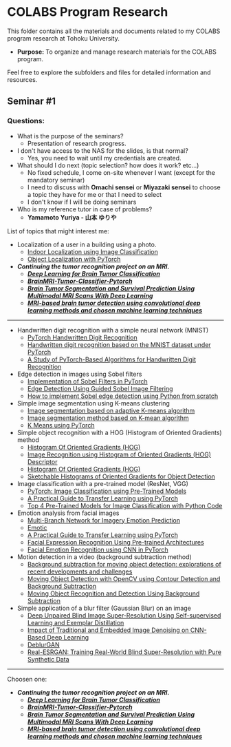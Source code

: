 # COLABS Program Research

This folder contains all the materials and documents related to my COLABS program research at Tohoku University.

- **Purpose:** To organize and manage research materials for the COLABS program.

Feel free to explore the subfolders and files for detailed information and resources.

## Seminar #1

### Questions:

- What is the purpose of the seminars?
    - Presentation of research progress.
- I don't have access to the NAS for the slides, is that normal?
    - Yes, you need to wait until my credentials are created.
- What should I do next (topic selection? how does it work? etc...)
    - No fixed schedule, I come on-site whenever I want (except for the mandatory seminar)
    - I need to discuss with **Omachi sensei** or **Miyazaki sensei** to choose a topic they have for me or that I need to select
    - I don't know if I will be doing seminars
- Who is my reference tutor in case of problems?
    - **Yamamoto Yuriya - 山本 ゆりや**

List of topics that might interest me:
- Localization of a user in a building using a photo.
    - [Indoor Localization using Image Classification](https://journals.plos.org/plosone/article?id=10.1371/journal.pone.0307569)
    - [Object Localization with PyTorch](https://blog.paperspace.com/object-localization-using-pytorch-1/)
- ***Continuing the tumor recognition project on an MRI.***
    - [***Deep Learning for Brain Tumor Classification***](https://ar5iv.labs.arxiv.org/html/2408.00636)
    - [***BrainMRI-Tumor-Classifier-Pytorch***](https://github.com/HalemoGPA/BrainMRI-Tumor-Classifier-Pytorch)
    - [***Brain Tumor Segmentation and Survival Prediction Using Multimodal MRI Scans With Deep Learning***](https://www.frontiersin.org/journals/neuroscience/articles/10.3389/fnins.2019.00810/full)
    - [***MRI-based brain tumor detection using convolutional deep learning methods and chosen machine learning techniques***](https://bmcmedinformdecismak.biomedcentral.com/articles/10.1186/s12911-023-02114-6)
---
- Handwritten digit recognition with a simple neural network (MNIST)
    - [PyTorch Handwritten Digit Recognition](https://github.com/billy-enrizky/Pytorch-Handwritten-Digit-Recognition)
    - [Handwritten digit recognition based on the MNIST dataset under PyTorch](https://pdfs.semanticscholar.org/f73b/2aedd9daf30b2b54c4fa0ed9d4a14d236336.pdf)
    - [A Study of PyTorch-Based Algorithms for Handwritten Digit Recognition](https://link.springer.com/chapter/10.1007/978-981-97-4393-3_22)
- Edge detection in images using Sobel filters
    - [Implementation of Sobel Filters in PyTorch](https://github.com/chaddy1004/sobel-operator-pytorch)
    - [Edge Detection Using Guided Sobel Image Filtering](https://link.springer.com/article/10.1007/s11277-023-10628-5)
    - [How to implement Sobel edge detection using Python from scratch](https://adeveloperdiary.com/data-science/computer-vision/how-to-implement-sobel-edge-detection-using-python-from-scratch/)
- Simple image segmentation using K-means clustering
    - [Image segmentation based on adaptive K-means algorithm](https://jivp-eurasipjournals.springeropen.com/articles/10.1186/s13640-018-0309-3)
    - [Image segmentation method based on K-mean algorithm](https://jivp-eurasipjournals.springeropen.com/articles/10.1186/s13640-018-0322-6)
    - [K Means using PyTorch](https://github.com/subhadarship/kmeans_pytorch)
- Simple object recognition with a HOG (Histogram of Oriented Gradients) method
    - [Histogram Of Oriented Gradients (HOG)](https://github.com/loureirod/Human-detection-with-HOG)
    - [Image Recognition using Histogram of Oriented Gradients (HOG) Descriptor](https://debuggercafe.com/image-recognition-using-histogram-of-oriented-gradients-hog-descriptor/)
    - [Histogram Of Oriented Gradients (HOG)](https://github.com/preethampaul/HOG)
    - [Sketchable Histograms of Oriented Gradients for Object Detection](https://link.springer.com/chapter/10.1007/978-3-642-33275-3_46)
- Image classification with a pre-trained model (ResNet, VGG)
    - [PyTorch: Image Classification using Pre-Trained Models](https://coderzcolumn.com/tutorials/artificial-intelligence/pytorch-image-classification-using-pre-trained-models)
    - [A Practical Guide to Transfer Learning using PyTorch](https://www.kdnuggets.com/2023/06/practical-guide-transfer-learning-pytorch.html)
    - [Top 4 Pre-Trained Models for Image Classification with Python Code](https://www.analyticsvidhya.com/blog/2020/08/top-4-pre-trained-models-for-image-classification-with-python-code/)
- Emotion analysis from facial images
    - [Multi-Branch Network for Imagery Emotion Prediction](https://ar5iv.labs.arxiv.org/html/2312.07500)
    - [Emotic](https://github.com/Tandon-A/emotic)
    - [A Practical Guide to Transfer Learning using PyTorch](https://www.kdnuggets.com/2023/06/practical-guide-transfer-learning-pytorch.html)
    - [Facial Expression Recognition Using Pre-trained Architectures](https://www.mdpi.com/2673-4591/62/1/22)
    - [Facial Emotion Recognition using CNN in PyTorch](https://ar5iv.labs.arxiv.org/html/2312.10818)
- Motion detection in a video (background subtraction method)
    - [Background subtraction for moving object detection: explorations of recent developments and challenges](https://link.springer.com/article/10.1007/s00371-021-02286-0)
    - [Moving Object Detection with OpenCV using Contour Detection and Background Subtraction](https://learnopencv.com/moving-object-detection-with-opencv/)
    - [Moving Object Recognition and Detection Using Background Subtraction](https://link.springer.com/chapter/10.1007/978-981-13-0212-1_1)
- Simple application of a blur filter (Gaussian Blur) on an image
    - [Deep Unpaired Blind Image Super-Resolution Using Self-supervised Learning and Exemplar Distillation](https://link.springer.com/article/10.1007/s11263-023-01957-w)
    - [Impact of Traditional and Embedded Image Denoising on CNN-Based Deep Learning](https://www.mdpi.com/2076-3417/13/20/11560)
    - [DeblurGAN](https://github.com/KupynOrest/DeblurGAN)
    - [Real-ESRGAN: Training Real-World Blind Super-Resolution with Pure Synthetic Data](https://ar5iv.labs.arxiv.org/html/2107.10833)
---
Choosen one:
- ***Continuing the tumor recognition project on an MRI.***
    - [***Deep Learning for Brain Tumor Classification***](https://ar5iv.labs.arxiv.org/html/2408.00636)
    - [***BrainMRI-Tumor-Classifier-Pytorch***](https://github.com/HalemoGPA/BrainMRI-Tumor-Classifier-Pytorch)
    - [***Brain Tumor Segmentation and Survival Prediction Using Multimodal MRI Scans With Deep Learning***](https://www.frontiersin.org/journals/neuroscience/articles/10.3389/fnins.2019.00810/full)
    - [***MRI-based brain tumor detection using convolutional deep learning methods and chosen machine learning techniques***](https://bmcmedinformdecismak.biomedcentral.com/articles/10.1186/s12911-023-02114-6)